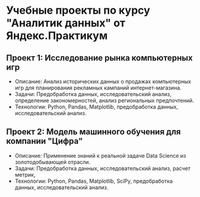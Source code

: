 # Учебные проекты по курсу "Аналитик данных" от Яндекс.Практикум

## Проект 1: Исследование рынка компьютерных игр
- Описание: Анализ исторических данных о продажах компьютерных игр для планирования рекламных кампаний интернет-магазина.
- Задачи: Предобработка данных, исследовательский анализ, определение закономерностей, анализ региональных предпочтений.
- Технологии: Python, Pandas, Matplotlib, предобработка данных, исследовательский анализ.

## Проект 2: Модель машинного обучения для компании "Цифра"
- Описание: Применение знаний к реальной задаче Data Science из золотодобывающей отрасли. 
- Задачи: Предобработка данных, исследовательский анализ, расчет метрик, 
- Технологии: Python, Pandas, Matplotlib, SciPy, предобработка данных, исследовательский анализ.
